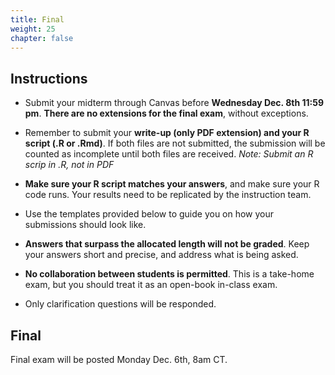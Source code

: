 ```yaml
---
title: Final
weight: 25
chapter: false
---
```


## Instructions

- Submit your midterm through Canvas before **Wednesday Dec. 8th 11:59 pm**. **There are no extensions for the final exam**, without exceptions.

- Remember to submit your **write-up (only PDF extension) and your R script (.R or .Rmd)**. If both files are not submitted, the submission will be counted as incomplete until both files are received. *Note: Submit an R scrip in .R, not in PDF*

- **Make sure your R script matches your answers**, and make sure your R code runs. Your results need to be replicated by the instruction team.

- Use the templates provided below to guide you on how your submissions should look like.

- **Answers that surpass the allocated length will not be graded**. Keep your answers short and precise, and address what is being asked.

- **No collaboration between students is permitted**. This is a take-home exam, but you should treat it as an open-book in-class exam.

- Only clarification questions will be responded.


## Final

Final exam will be posted Monday Dec. 6th, 8am CT.

<!-- - You can find the midterm exam here: <a onclick="ga('send', 'event', 'External-Link','click','midterm','0','Link');" href="https://sta235.netlify.app/exams/midterm/STA235H_Fall21_Midterm.html" target="_blank" class="btn btn-default"> Open Midterm <i class="fas fa-external-link-alt"></i></a> 

## Templates

<a onclick="ga('send', 'event', 'External-Link','click','midterm_doc','0','Link');" href="https://sta235.netlify.app/exams/midterm/STA235H_midterm_template.docx" target="_blank" class="btn btn-default"> Write-up Template <i class="fas fa-external-link-alt"></i></a> 
<br>

<a onclick="ga('send', 'event', 'External-Link','click','midterm_code','0','Link');" href="https://sta235.netlify.app/exams/midterm/STA235H_midterm_template.R" target="_blank" class="btn btn-default"> Rcode Template <i class="fas fa-external-link-alt"></i></a> 
<br>

<a onclick="ga('send', 'event', 'External-Link','click','midterm_rmd','0','Link');" href="https://sta235.netlify.app/exams/midterm/STA235H_midterm_template.Rmd" target="_blank" class="btn btn-default"> Rmarkdown Template <i class="fas fa-external-link-alt"></i></a>


## Answer Key

- You can find the answer key for the midterm here: <a onclick="ga('send', 'event', 'External-Link','click','midterm_key','0','Link');" href="https://sta235.netlify.app/exams/midterm/STA235H_Fall21_Midterm_AnswerKey.html" target="_blank" class="btn btn-default"> Open Midterm Answer Key <i class="fas fa-external-link-alt"></i></a>  -->